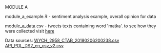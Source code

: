 MODULE A

module_a_example.R - sentiment analysis example, overall opinion for data

module_a_data.csv - tweets texts containing word 'matka'. to see how they were collected visit [here](https://github.com/werpuc/prawdziwa_dama)



Data sources:
[WYCH_2958_CTAB_20180206200238.csv](https://bdl.stat.gov.pl/BDL/dane/podgrup/temat)
[API_POL_DS2_en_csv_v2.csv](https://data.worldbank.org/country/poland)